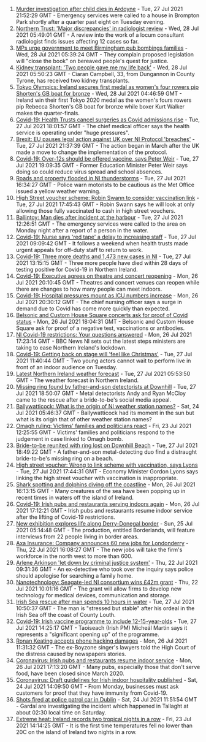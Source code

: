 1. [Murder investigation after child dies in Ardoyne](https://www.bbc.co.uk/news/uk-northern-ireland-57992425) - Tue, 27 Jul 2021 21:52:29 GMT - Emergency services were called to a house in Brompton Park shortly after a quarter past eight on Tuesday evening.
2. [Northern Trust: 'Major discrepancies' in radiologist review](https://www.bbc.co.uk/news/uk-northern-ireland-57991397) - Wed, 28 Jul 2021 05:49:01 GMT - A review into the work of a locum consultant radiologist finds issues affecting 12 cases so far.
3. [MPs urge government to meet Birmingham pub bombings families](https://www.bbc.co.uk/news/uk-england-birmingham-57985651) - Wed, 28 Jul 2021 05:39:24 GMT - They complain proposed legislation will "close the book" on bereaved people's quest for justice.
4. [Kidney transplant: 'Two people gave me my life back'](https://www.bbc.co.uk/news/uk-northern-ireland-57916546) - Wed, 28 Jul 2021 05:50:23 GMT - Ciaran Campbell, 33, from Dungannon in County Tyrone, has received two kidney transplants.
5. [Tokyo Olympics: Ireland secures first medal as women's four rowers pip Shorten's GB boat for bronze](https://www.bbc.co.uk/sport/olympics/57994312) - Wed, 28 Jul 2021 04:46:59 GMT - Ireland win their first Tokyo 2020 medal as the women's fours rowers pip Rebecca Shorten's GB boat for bronze while boxer Kurt Walker makes the quarter-finals.
6. [Covid-19: Health Trusts cancel surgeries as Covid admissions rise](https://www.bbc.co.uk/news/uk-northern-ireland-57991391) - Tue, 27 Jul 2021 18:01:57 GMT - The chief medical officer says the health service is operating under "huge pressures".
7. [Brexit: EU pauses legal action against UK over NI Protocol 'breaches'](https://www.bbc.co.uk/news/uk-northern-ireland-57986307) - Tue, 27 Jul 2021 21:37:39 GMT - The action began in March after the UK made a move to change the implementation of the protocol.
8. [Covid-19: Over-12s should be offered vaccine, says Peter Weir](https://www.bbc.co.uk/news/uk-northern-ireland-57992080) - Tue, 27 Jul 2021 19:09:35 GMT - Former Education Minister Peter Weir says doing so could reduce virus spread and school absences.
9. [Roads and property flooded in NI thunderstorms](https://www.bbc.co.uk/news/uk-northern-ireland-57990217) - Tue, 27 Jul 2021 16:34:27 GMT - Police warn motorists to be cautious as the Met Office issued a yellow weather warning.
10. [High Street voucher scheme: Robin Swann to consider vaccination link](https://www.bbc.co.uk/news/uk-northern-ireland-57981148) - Tue, 27 Jul 2021 17:45:43 GMT - Robin Swann says he will look at only allowing those fully vaccinated to cash in high street vouchers.
11. [Ballintoy: Man dies after incident at the harbour](https://www.bbc.co.uk/news/uk-northern-ireland-57981142) - Tue, 27 Jul 2021 12:26:51 GMT - The emergency services were called to the area on Monday night after a report of a person in the water.
12. [Covid-19: Nurse says 'red tape' a delay to increasing staff](https://www.bbc.co.uk/news/uk-northern-ireland-57972101) - Tue, 27 Jul 2021 09:09:42 GMT - It follows a weekend when health trusts made urgent appeals for off-duty staff to return to work.
13. [Covid-19: Three more deaths and 1,473 new cases in NI](https://www.bbc.co.uk/news/uk-northern-ireland-57984522) - Tue, 27 Jul 2021 13:15:15 GMT - Three more people have died within 28 days of testing positive for Covid-19 in Northern Ireland.
14. [Covid-19: Executive agrees on theatre and concert reopening](https://www.bbc.co.uk/news/uk-northern-ireland-57965166) - Mon, 26 Jul 2021 20:10:45 GMT - Theatres and concert venues can reopen while there are changes to how many people can meet indoors.
15. [Covid-19: Hospital pressures mount as ICU numbers increase](https://www.bbc.co.uk/news/uk-northern-ireland-57968664) - Mon, 26 Jul 2021 20:30:12 GMT - The chief nursing officer says a surge in demand due to Covid has come more quickly than expected.
16. [Belsonic and Custom House Square concerts ask for proof of Covid status](https://www.bbc.co.uk/news/uk-northern-ireland-57974083) - Mon, 26 Jul 2021 18:04:31 GMT - Belsonic and Custom House Square ask for proof of a negative test, vaccinations or antibodies.
17. [NI Covid-19 restrictions: Your questions answered](https://www.bbc.co.uk/news/uk-northern-ireland-54117810) - Mon, 26 Jul 2021 17:23:14 GMT - BBC News NI sets out the latest steps ministers are taking to ease Northern Ireland's lockdown.
18. [Covid-19: Getting back on stage will 'feel like Christmas'](https://www.bbc.co.uk/news/uk-northern-ireland-57983830) - Tue, 27 Jul 2021 11:40:44 GMT - Two young actors cannot wait to perform live in front of an indoor audience on Tuesday.
19. [Latest Northern Ireland weather forecast](https://www.bbc.co.uk/news/uk-northern-ireland-26018439) - Tue, 27 Jul 2021 05:53:50 GMT - The weather forecast in Northern Ireland.
20. [Missing ring found by father-and-son detectorists at Downhill](https://www.bbc.co.uk/news/uk-northern-ireland-57975051) - Tue, 27 Jul 2021 18:50:07 GMT - Metal detectorists Andy and Ryan McCloy came to the rescue after a bride-to-be's social media appeal.
21. [Ballywatticock: What is the origin of NI weather station names?](https://www.bbc.co.uk/news/uk-northern-ireland-57914914) - Sat, 24 Jul 2021 05:46:37 GMT - Ballywatticock had its moment in the sun but what is its origin that of other weather station names?
22. [Omagh ruling: Victims' families and politicians react](https://www.bbc.co.uk/news/uk-northern-ireland-57940348) - Fri, 23 Jul 2021 12:25:55 GMT - Victims' families and politicians respond to the judgement in case linked to Omagh bomb.
23. [Bride-to-be reunited with ring lost on Downhill Beach](https://www.bbc.co.uk/news/uk-northern-ireland-57986308) - Tue, 27 Jul 2021 18:49:22 GMT - A father-and-son metal-detecting duo find a distraught bride-to-be's missing ring on a beach.
24. [High street voucher: Wrong to link scheme with vaccination, says Lyons](https://www.bbc.co.uk/news/uk-northern-ireland-57986301) - Tue, 27 Jul 2021 17:44:31 GMT - Economy Minister Gordon Lyons says linking the high street voucher with vaccination is inappropriate.
25. [Shark spotting and dolphins diving off the coastline](https://www.bbc.co.uk/news/57977019) - Mon, 26 Jul 2021 16:13:15 GMT - Many creatures of the sea have been popping up in recent times in waters off the island of Ireland.
26. [Covid-19: Irish pubs and restaurants serving indoors again](https://www.bbc.co.uk/news/world-europe-57977854) - Mon, 26 Jul 2021 17:12:21 GMT - Irish pubs and restaurants resume indoor service after the lifting of Covid-19 restrictions.
27. [New exhibition explores life along Derry-Donegal border](https://www.bbc.co.uk/news/uk-northern-ireland-foyle-west-57885075) - Sun, 25 Jul 2021 05:14:48 GMT - The production, entitled Borderlands, will feature interviews from 22 people living in border areas.
28. [Axa Insurance: Company announces 60 new jobs for Londonderry](https://www.bbc.co.uk/news/uk-northern-ireland-foyle-west-57932797) - Thu, 22 Jul 2021 16:08:27 GMT - The new jobs will take the firm's workforce in the north west to more than 600.
29. [Arlene Arkinson 'let down by criminal justice system'](https://www.bbc.co.uk/news/uk-northern-ireland-57927563) - Thu, 22 Jul 2021 09:31:36 GMT - An ex-detective who took over the inquiry says police should apologise for searching a family home.
30. [Nanotechnology: Seagate-led NI consortium wins £42m grant](https://www.bbc.co.uk/news/uk-northern-ireland-57926963) - Thu, 22 Jul 2021 10:01:16 GMT - The grant will allow firms to develop new technology for medical devices, communication and storage.
31. [Irish Sea rescue after man spends 10 hours in water](https://www.bbc.co.uk/news/world-europe-57984521) - Tue, 27 Jul 2021 10:50:37 GMT - The man is "stressed but stable" after his ordeal in the Irish Sea off the coast of County Louth.
32. [Covid-19: Irish vaccine programme to include 12-15-year-olds](https://www.bbc.co.uk/news/world-europe-57984314) - Tue, 27 Jul 2021 14:25:17 GMT - Taoiseach (Irish PM) Micheál Martin says it represents a "significant opening up" of the programme.
33. [Ronan Keating accepts phone hacking damages](https://www.bbc.co.uk/news/entertainment-arts-57967494) - Mon, 26 Jul 2021 11:31:32 GMT - The ex-Boyzone singer's lawyers told the High Court of the distress caused by newspapers stories.
34. [Coronavirus: Irish pubs and restaurants resume indoor service](https://www.bbc.co.uk/news/world-europe-57965158) - Mon, 26 Jul 2021 17:13:20 GMT - Many pubs, especially those that don't serve food, have been closed since March 2020.
35. [Coronavirus: Draft guidelines for Irish indoor hospitality published](https://www.bbc.co.uk/news/world-europe-57949844) - Sat, 24 Jul 2021 14:09:50 GMT - From Monday, businesses must ask customers for proof that they have immunity from Covid-19.
36. [Shots fired at police patrol car in Dublin](https://www.bbc.co.uk/news/world-europe-57955148) - Sat, 24 Jul 2021 11:51:54 GMT - Gardaí are investigating the incident which happened in Tallaght at about 02:30 local time on Saturday.
37. [Extreme heat: Ireland records two tropical nights in a row](https://www.bbc.co.uk/news/world-europe-57941663) - Fri, 23 Jul 2021 14:14:25 GMT - It is the first time temperatures fell no lower than 20C on the island of Ireland two nights in a row.
